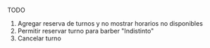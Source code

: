 TODO

1. Agregar reserva de turnos y no mostrar horarios no disponibles
2. Permitir reservar turno para barber "Indistinto"
3. Cancelar turno
